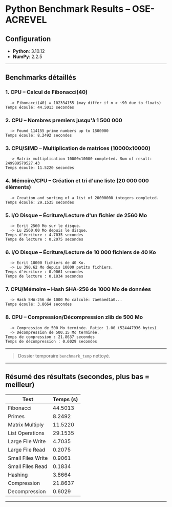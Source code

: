 # Python Benchmark Results – OSE-ACREVEL

## Configuration

- **Python**: 3.10.12
- **NumPy**: 2.2.5

---

## Benchmarks détaillés

### 1. CPU – Calcul de Fibonacci(40)
```text
  -> Fibonacci(40) = 102334155 (may differ if n > ~90 due to floats)
Temps écoulé: 44.5013 secondes
```
### 2. CPU – Nombres premiers jusqu'à 1 500 000
```text
  -> Found 114155 prime numbers up to 1500000
Temps écoulé: 8.2492 secondes
```
### 3. CPU/SIMD – Multiplication de matrices (10000x10000)
```text
  -> Matrix multiplication 10000x10000 completed. Sum of result: 249989579527.43
Temps écoulé: 11.5220 secondes
```
### 4. Mémoire/CPU – Création et tri d'une liste (20 000 000 éléments)
```text
  -> Creation and sorting of a list of 20000000 integers completed.
Temps écoulé: 29.1535 secondes
```
### 5. I/O Disque – Écriture/Lecture d'un fichier de 2560 Mo
```text
  -> Écrit 2560 Mo sur le disque.
  -> Lu 2560.00 Mo depuis le disque.
Temps d'écriture : 4.7035 secondes
Temps de lecture : 0.2075 secondes
```
### 6. I/O Disque – Écriture/Lecture de 10 000 fichiers de 40 Ko
```text
  -> Écrit 10000 fichiers de 40 Ko.
  -> Lu 390.62 Mo depuis 10000 petits fichiers.
Temps d'écriture : 0.9061 secondes
Temps de lecture : 0.1834 secondes
```
### 7. CPU/Mémoire – Hash SHA-256 de 1000 Mo de données
```text
  -> Hash SHA-256 de 1000 Mo calculé: 7ae6aed1a0...
Temps écoulé: 3.8664 secondes
```
### 8. CPU – Compression/Décompression zlib de 500 Mo
```text
  -> Compression de 500 Mo terminée. Ratio: 1.00 (524447936 bytes)
  -> Décompression de 500.15 Mo terminée.
Temps de compression : 21.8637 secondes
Temps de décompression : 0.6029 secondes
```

---

> Dossier temporaire `benchmark_temp` nettoyé.

---

## Résumé des résultats (secondes, plus bas = meilleur)

| Test                | Temps (s) |
|---------------------|-----------|
| Fibonacci           | 44.5013    |
| Primes              | 8.2492    |
| Matrix Multiply     | 11.5220    |
| List Operations     | 29.1535    |
| Large File Write    | 4.7035    |
| Large File Read     | 0.2075    |
| Small Files Write   | 0.9061    |
| Small Files Read    | 0.1834    |
| Hashing             | 3.8664    |
| Compression         | 21.8637    |
| Decompression       | 0.6029    |

---
